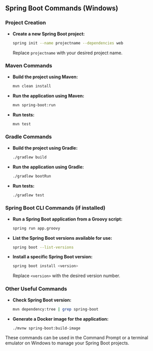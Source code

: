 ## Spring Boot Commands (Windows)

### Project Creation
- **Create a new Spring Boot project:**
  ```sh
  spring init --name projectname --dependencies web
  ```
  Replace `projectname` with your desired project name.

### Maven Commands
- **Build the project using Maven:**
  ```sh
  mvn clean install
  ```
- **Run the application using Maven:**
  ```sh
  mvn spring-boot:run
  ```
- **Run tests:**
  ```sh
  mvn test
  ```

### Gradle Commands
- **Build the project using Gradle:**
  ```sh
  ./gradlew build
  ```
- **Run the application using Gradle:**
  ```sh
  ./gradlew bootRun
  ```
- **Run tests:**
  ```sh
  ./gradlew test
  ```

### Spring Boot CLI Commands (if installed)
- **Run a Spring Boot application from a Groovy script:**
  ```sh
  spring run app.groovy
  ```
- **List the Spring Boot versions available for use:**
  ```sh
  spring boot --list-versions
  ```
- **Install a specific Spring Boot version:**
  ```sh
  spring boot install <version>
  ```
  Replace `<version>` with the desired version number.

### Other Useful Commands
- **Check Spring Boot version:**
  ```sh
  mvn dependency:tree | grep spring-boot
  ```
- **Generate a Docker image for the application:**
  ```sh
  ./mvnw spring-boot:build-image
  ```

These commands can be used in the Command Prompt or a terminal emulator on Windows to manage your Spring Boot projects.